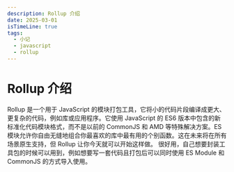 ```yaml
---
description: Rollup 介绍
date: 2025-03-01
isTimeLine: true
tags:
  - 小记
  - javascript
  - rollup
---
```


# Rollup 介绍

Rollup 是一个用于 JavaScript 的模块打包工具，它将小的代码片段编译成更大、更复杂的代码，例如库或应用程序。它使用 JavaScript 的 ES6 版本中包含的新标准化代码模块格式，而不是以前的 CommonJS 和 AMD 等特殊解决方案。ES 模块允许你自由无缝地组合你最喜欢的库中最有用的个别函数。这在未来将在所有场景原生支持，但 Rollup 让你今天就可以开始这样做。
很好用，自己想要封装工具包的时候可以用到，例如想要写一套代码且打包后可以同时使用 ES Module 和 CommonJS 的方式导入使用。
